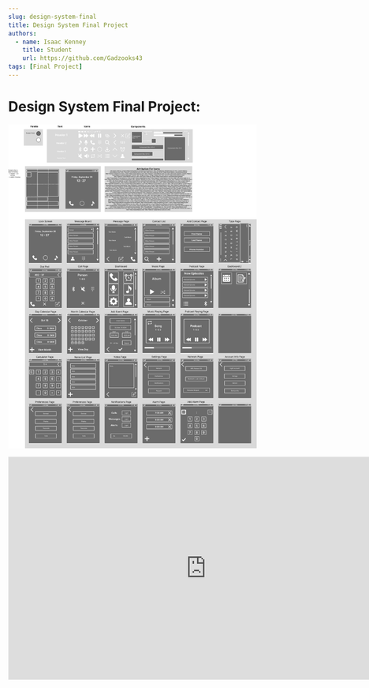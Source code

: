 ```yaml
---
slug: design-system-final
title: Design System Final Project
authors:
  - name: Isaac Kenney
    title: Student
    url: https://github.com/Gadzooks43
tags: [Final Project]
---
```

# Design System Final Project:

![photo](mockups-and-design-system.png)

<iframe style="border: 1px solid rgba(0, 0, 0, 0.1);" width="800" height="450" src="https://embed.figma.com/design/EMTHMAiKikJiirIRPrKgJX/HUI-Design-System-with-Prototype?node-id=2002-29&embed-host=share" allowfullscreen></iframe>
